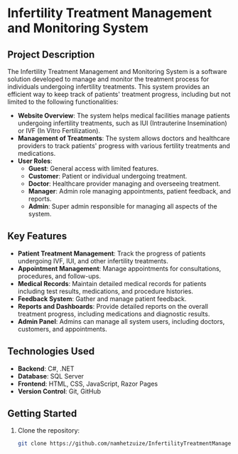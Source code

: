 # Infertility Treatment Management and Monitoring System

## Project Description

The Infertility Treatment Management and Monitoring System is a software solution developed to manage and monitor the treatment process for individuals undergoing infertility treatments. This system provides an efficient way to keep track of patients' treatment progress, including but not limited to the following functionalities:

- **Website Overview**: The system helps medical facilities manage patients undergoing infertility treatments, such as IUI (Intrauterine Insemination) or IVF (In Vitro Fertilization).
- **Management of Treatments**: The system allows doctors and healthcare providers to track patients' progress with various fertility treatments and medications.
- **User Roles**: 
  - **Guest**: General access with limited features.
  - **Customer**: Patient or individual undergoing treatment.
  - **Doctor**: Healthcare provider managing and overseeing treatment.
  - **Manager**: Admin role managing appointments, patient feedback, and reports.
  - **Admin**: Super admin responsible for managing all aspects of the system.

## Key Features

- **Patient Treatment Management**: Track the progress of patients undergoing IVF, IUI, and other infertility treatments.
- **Appointment Management**: Manage appointments for consultations, procedures, and follow-ups.
- **Medical Records**: Maintain detailed medical records for patients including test results, medications, and procedure histories.
- **Feedback System**: Gather and manage patient feedback.
- **Reports and Dashboards**: Provide detailed reports on the overall treatment progress, including medications and diagnostic results.
- **Admin Panel**: Admins can manage all system users, including doctors, customers, and appointments.
  
## Technologies Used

- **Backend**: C#, .NET
- **Database**: SQL Server
- **Frontend**: HTML, CSS, JavaScript, Razor Pages
- **Version Control**: Git, GitHub

## Getting Started

1. Clone the repository:
   ```bash
   git clone https://github.com/namhetzuize/InfertilityTreatmentManagementAndMonitoringSystem.git
